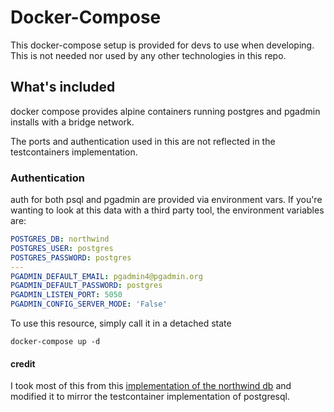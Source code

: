 # Docker-Compose

This docker-compose setup is provided for devs to use when developing. This is not needed nor used by any other technologies in this repo. 

## What's included
docker compose provides alpine containers running postgres and pgadmin installs with a bridge network. 

The ports and authentication used in this are not reflected in the testcontainers implementation.

### Authentication
auth for both psql and pgadmin are provided via environment vars. If you're wanting to look at this data with a third party tool, the environment variables are:
```yaml
POSTGRES_DB: northwind
POSTGRES_USER: postgres
POSTGRES_PASSWORD: postgres
---
PGADMIN_DEFAULT_EMAIL: pgadmin4@pgadmin.org
PGADMIN_DEFAULT_PASSWORD: postgres
PGADMIN_LISTEN_PORT: 5050
PGADMIN_CONFIG_SERVER_MODE: 'False'
```
To use this resource, simply call it in a detached state
```shell
docker-compose up -d
```



#### credit
I took most of this from this [implementation of the northwind db](https://github.com/pthom/northwind_psql) and modified it to mirror the testcontainer implementation
of postgresql.